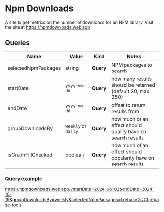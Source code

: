 # Npm Downloads

A site to get metrics on the number of downloads for an NPM library. Visit the site at https://npmdownloads.web.app

## Queries

| Name                | Value               | Kind      | Notes                                                          |
| ------------------- | ------------------- | --------- | -------------------------------------------------------------- |
| selectedNpmPackages | string              | **Query** | NPM packages to search                                         |
| startDate           | `yyyy-mm-dd`        | **Query** | how many results should be returned (default 20, max 250)      |
| endDate             | `yyyy-mm-dd`        | **Query** | offset to return results from                                  |
| groupDownloadsBy    | `weekly` or `daily` | **Query** | how much of an effect should quality have on search results    |
| isGraphFillChecked  | boolean             | **Query** | how much of an effect should popularity have on search results |

### Query example

https://npmdownloads.web.app/?startDate=2024-06-02&endDate=2024-10-19&groupDownloadsBy=weekly&selectedNpmPackages=firebase%2Cfirebase-tools
